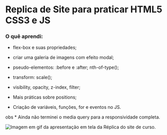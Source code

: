 # Replica de Site para praticar HTML5 CSS3 e JS

### O quê aprendi:

- flex-box e suas propriedades; 
- criar uma galeria de imagens com efeito modal;
- pseudo-elementos: :before e :after; nth-of-type();
- transform: scale();
- visibility, opacity, z-index, filter;
- Mais práticas sobre positions;

- Criação de variáveis, funções, for e eventos no JS.

obs * Ainda não terminei o media query para a responsividade completa.

![Imagem em gif da apresentação em tela da Réplica do site de curso.](https://github.com/jana-dev/Replica-site-treino/blob/main/img/gifsite.gif)



